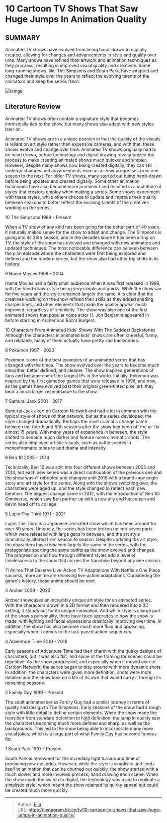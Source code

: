 # 10 Cartoon TV Shows That Saw Huge Jumps In Animation Quality


## SUMMARY 


 Animated TV shows have evolved from being hand-drawn to digitally created, allowing for changes and advancements in style and quality over time. 
 Many shows have refined their artwork and animation techniques as they progress, resulting in improved visual quality and creativity. 
 Some long-running shows, like The Simpsons and South Park, have adapted and changed their style over the years to reflect the evolving talents of the animators and keep the series fresh. 

![iamge](https://static1.srcdn.com/wordpress/wp-content/uploads/2024/01/family-guy-from-the-pilot-the-simpsons.jpg)

## Literature Review

Animated TV shows often contain a signature style that becomes intrinsically tied to the show, but many shows also adapt with new styles later on.




Animated TV shows are in a unique position in that the quality of the visuals is reliant on art style rather than expensive cameras, and with that, these shows evolve and change over time. Animated TV shows originally had to be hand drawn, before technology and digital drawing revolutionized the process to make creating animated shows much quicker and simpler. However, despite many shows now being created digitally, they can still undergo changes and advancements even as a show progresses from one season to the next.
For older TV shows, many started out being hand-drawn before being updated and created digitally. Some other animation techniques have also become more prominent and resulted in a multitude of styles that creators employ when making a series. Some shows experiment with these styles, while others choose to update and improve their quality between seasons to better reflect the evolving talents of the creatives working on the series.









 








 10  The Simpsons 
1989 - Present


 







When a TV show of any kind has been going for the better part of 40 years, it naturally makes sense for the show to adapt and change. The Simpsons is going into its 36th season, and in the decades since it has been airing on TV, the style of the show has evolved and changed with new animators and updated techniques. The most noticeable difference can be seen between the pilot episode where the characters were first being explored and defined and the modern series, but the show also had other big shifts in its history.





 9  Home Movies 
1999 - 2004
        

Home Movies had a fairly small audience when it was first released in 1999, with the hand-drawn style being very simple and quirky. While the show ran for five years and the style remained largely the same, it is clear that the creatives working on the show refined their skills as they added shading, sharper lines, and other elements that made the quality appear much improved, regardless of simplicity. The show was also one of the first animated shows that popular voice actor H. Jon Benjamin appeared in before starring in Archer and Bob&#39;s Burgers.
            
 
 10 Characters From Animated Kids&#39; Shows With The Saddest Backstories 
Although the characters in animated kids&#39; shows are often cheerful, funny, and relatable, many of them actually have pretty sad backstories.








 8  Pokémon 
1997 - 2023


 







Pokémon is one of the best examples of an animated series that has changed with the times. The show evolved over the years to become much smoother, better defined, and cleaner. The show inspired generations of fans and became one of the largest IPs in the world. Initially, Pokémon was inspired by the first gameboy games that were released in 1996, and now, as the games have evolved past their original green-tinted pixel art, they bear a much larger resemblance to the show.





 7  Samurai Jack 
2001 - 2017
        

Samurai Jack aired on Cartoon Network and had a lot in common with the typical style of shows on that network, but as the series developed, the style changed dramatically. Perhaps the most dramatic change came between the fourth and fifth seasons after the show had been off the air for almost 15 years. With many years of experience in between, the style shifted to become much darker and feature more cinematic shots. The series also employed artistic visuals, such as battle scenes in monochromatic tones to add drama and intensity.





 6  Ben 10 
2005 - 2014
        

Technically, Ben 10 was split into four different shows between 2005 and 2014, but each new series was a direct continuation of the previous one and the show wasn&#39;t rebooted and changed until 2016 with a brand-new origin story and art style for the series. Along with the shows switching over, the characters were aged up, and the style changed to reflect each new iteration. The biggest change came in 2012, with the introduction of Ben 10: Omniverse, which saw Ben partner up with a new ally and his cousin and Kevin head off to college.





 5  Lupin The Third 
1971 - 2021


 







Lupin The Third is a Japanese-animated show which has been around for over 50 years. Uniquely, the series has been broken up into seven parts which were released with large gaps in between, and the art style dramatically altered from season to season. Despite updating the art style, the characters have remained largely the same in the series, with the protagonists sporting the same outfits as the show evolved and changed. The progression and flow through different styles add a level of timelessness to the show that carries the franchise beyond any one season.
            
 
 11 Anime That Deserve Live-Action TV Adaptations 
With Netflix&#39;s One Piece success, more anime are receiving live-action adaptations. Considering the genre&#39;s history, these anime should be next.








 4  Archer 
2009 - 2023
        

Archer showcases an incredibly unique art style for an animated series. With the characters drawn in a 2D format and then rendered into a 3D setting, it stands out for its unique innovation. And while style is a large part of the show&#39;s personality, there have been upgrades to how the show is made, with lighting and facial expressions drastically improving over time. In addition, the show has also become much more fluid and appealing, especially when it comes to the fast-paced action sequences.





 3  Adventure Time 
2010 - 2018
        

Early seasons of Adventure Time had their charm with the quirky designs of characters, but it was also flat, and some of the framing for scenes could be repetitive. As the show progressed, and especially when it moved over to Cartoon Network, the series began to play around with more dynamic shots. In addition, the characters were given more definition, shots were more detailed and the show took on a life of its own that would carry it through its remaining seasons.





 2  Family Guy 
1999 - Present
        

The adult animated series Family Guy had a similar journey in terms of quality and design to The Simpsons. Early seasons of the show had a rough style with little detail to define certain elements. When the show made the transition from standard definition to high definition, the jump in quality saw the characters becoming much more defined and sharp, as well as the backgrounds. This led to the show being able to incorporate many more visual jokes, which is a large part of what Family Guy has become famous for.





 1  South Park 
1997 - Present
        

South Park is renowned for the incredibly tight turnaround time of producing new episodes. However, while the style is simplistic and lends itself to animation that can be churned out quickly, the show started with a much slower and more involved process; hand drawing each scene. When the show made the switch to digital, the technology was used to replicate a simplistic style, which meant the show retained its quirky appeal but could be created much more quickly.


---

> Author: [Ella](https://instagram.hk.cn/)  
> URL: https://instagram.hk.cn/tv/10-cartoon-tv-shows-that-saw-huge-jumps-in-animation-quality/  

